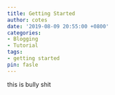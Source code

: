 ```yaml
---
title: Getting Started
author: cotes
date: '2019-08-09 20:55:00 +0800'
categories:
- Blogging
- Tutorial
tags:
- getting started
pin: fasle
---
```


this is bully shit
